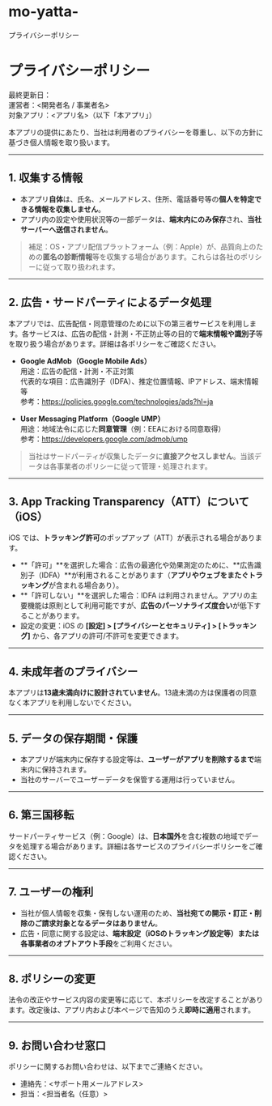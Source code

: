 # mo-yatta-
プライバシーポリシー
# プライバシーポリシー

最終更新日：<YYYY-MM-DD>  
運営者：<開発者名 / 事業者名>  
対象アプリ：<アプリ名>（以下「本アプリ」）

本アプリの提供にあたり、当社は利用者のプライバシーを尊重し、以下の方針に基づき個人情報を取り扱います。

---

## 1. 収集する情報
- 本アプリ**自体**は、氏名、メールアドレス、住所、電話番号等の**個人を特定できる情報を収集しません**。  
- アプリ内の設定や使用状況等の一部データは、**端末内にのみ保存**され、**当社サーバーへ送信されません**。

> 補足：OS・アプリ配信プラットフォーム（例：Apple）が、品質向上のための**匿名の診断情報**等を収集する場合があります。これらは各社のポリシーに従って取り扱われます。

---

## 2. 広告・サードパーティによるデータ処理
本アプリでは、広告配信・同意管理のために以下の第三者サービスを利用します。各サービスは、広告の配信・計測・不正防止等の目的で**端末情報や識別子**等を取り扱う場合があります。詳細は各ポリシーをご確認ください。

- **Google AdMob（Google Mobile Ads）**  
  用途：広告の配信・計測・不正対策  
  代表的な項目：広告識別子（IDFA）、推定位置情報、IPアドレス、端末情報 等  
  参考：<https://policies.google.com/technologies/ads?hl=ja>

- **User Messaging Platform（Google UMP）**  
  用途：地域法令に応じた**同意管理**（例：EEAにおける同意取得）  
  参考：<https://developers.google.com/admob/ump>

> 当社はサードパーティが収集したデータに**直接アクセスしません**。当該データは各事業者のポリシーに従って管理・処理されます。

---

## 3. App Tracking Transparency（ATT）について（iOS）
iOS では、**トラッキング許可**のポップアップ（ATT）が表示される場合があります。  
- **「許可」**を選択した場合：広告の最適化や効果測定のために、**広告識別子（IDFA）**が利用されることがあります（**アプリやウェブをまたぐトラッキング**が含まれる場合あり）。  
- **「許可しない」**を選択した場合：IDFA は利用されません。アプリの主要機能は原則として利用可能ですが、**広告のパーソナライズ度合い**が低下することがあります。  
- 設定の変更：iOS の **[設定] > [プライバシーとセキュリティ] > [トラッキング]** から、各アプリの許可/不許可を変更できます。

---

## 4. 未成年者のプライバシー
本アプリは**13歳未満向けに設計されていません**。13歳未満の方は保護者の同意なく本アプリを利用しないでください。

---

## 5. データの保存期間・保護
- 本アプリが端末内に保存する設定等は、**ユーザーがアプリを削除するまで**端末内に保持されます。  
- 当社のサーバーでユーザーデータを保管する運用は行っていません。

---

## 6. 第三国移転
サードパーティサービス（例：Google）は、**日本国外**を含む複数の地域でデータを処理する場合があります。詳細は各サービスのプライバシーポリシーをご確認ください。

---

## 7. ユーザーの権利
- 当社が個人情報を収集・保有しない運用のため、**当社宛ての開示・訂正・削除のご請求対象となるデータはありません**。  
- 広告・同意に関する設定は、**端末設定（iOSのトラッキング設定等）**または**各事業者のオプトアウト手段**をご利用ください。

---

## 8. ポリシーの変更
法令の改正やサービス内容の変更等に応じて、本ポリシーを改定することがあります。改定後は、アプリ内および本ページで告知のうえ**即時に適用**されます。

---

## 9. お問い合わせ窓口
ポリシーに関するお問い合わせは、以下までご連絡ください。  
- 連絡先：<サポート用メールアドレス>  
- 担当：<担当者名（任意）>

